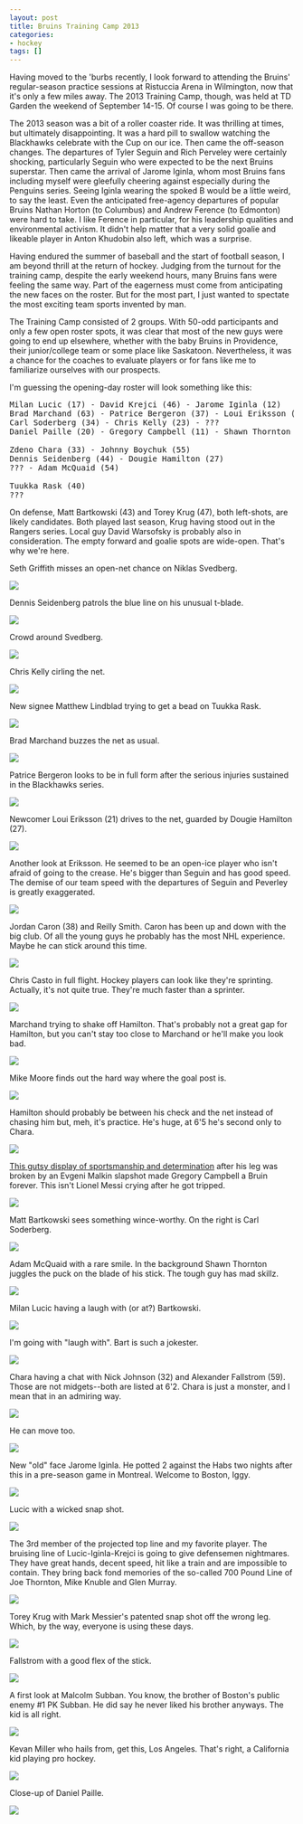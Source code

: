 ```yaml
---
layout: post
title: Bruins Training Camp 2013
categories:
- hockey
tags: []
---
```

Having moved to the 'burbs recently, I look forward to attending the Bruins' regular-season practice sessions at Ristuccia Arena in Wilmington, now that it's only a few miles away.  The 2013 Training Camp, though, was held at TD Garden the weekend of September 14-15. Of course I was going to be there.

The 2013 season was a bit of a roller coaster ride.  It was thrilling at times, but ultimately disappointing. It was a hard pill to swallow watching the Blackhawks celebrate with the Cup on our ice. Then came the off-season changes.  The departures of Tyler Seguin and Rich Perveley were certainly shocking, particularly Seguin who were expected to be the next Bruins superstar. Then came the arrival of Jarome Iginla, whom most Bruins fans including myself were gleefully cheering against especially during the Penguins series.  Seeing Iginla wearing the spoked B would be a little weird, to say the least.  Even the anticipated free-agency departures of popular Bruins Nathan Horton (to Columbus) and Andrew Ference (to Edmonton) were hard to take. I like Ference in particular, for his leadership qualities and environmental activism.  It didn't help matter that a very solid goalie and likeable player in Anton Khudobin also left, which was a surprise.

Having endured the summer of baseball and the start of football season, I am beyond thrill at the return of hockey.  Judging from the turnout for the training camp, despite the early weekend hours, many Bruins fans were feeling the same way.  Part of the eagerness must come from anticipating the new faces on the roster.  But for the most part, I just wanted to spectate the most exciting team sports invented by man.

The Training Camp consisted of 2 groups.  With 50-odd participants and only a few open roster spots, it was clear that most of the new guys were going to end up elsewhere, whether with the baby Bruins in Providence, their junior/college team or some place like Saskatoon.  Nevertheless, it was a chance for the coaches to evaluate players or for fans like me to familiarize ourselves with our prospects.

I'm guessing the opening-day roster will look something like this:
 
<pre>
Milan Lucic (17) - David Krejci (46) - Jarome Iginla (12)
Brad Marchand (63) - Patrice Bergeron (37) - Loui Eriksson (21)
Carl Soderberg (34) - Chris Kelly (23) - ???
Daniel Paille (20) - Gregory Campbell (11) - Shawn Thornton (22)

Zdeno Chara (33) - Johnny Boychuk (55)
Dennis Seidenberg (44) - Dougie Hamilton (27)
??? - Adam McQuaid (54)

Tuukka Rask (40)
???
</pre>

On defense, Matt Bartkowski (43) and Torey Krug (47), both left-shots, are likely candidates.  Both played last season, Krug having stood out in the Rangers series.  Local guy David Warsofsky is probably also in consideration.  The empty forward and goalie spots are wide-open. That's why we're here.

Seth Griffith misses an open-net chance on Niklas Svedberg.

<img src='https://dl.dropboxusercontent.com/u/52804626/bruins-2013/dsc_1460.jpg' />

Dennis Seidenberg patrols the blue line on his unusual t-blade.

<img src='https://dl.dropboxusercontent.com/u/52804626/bruins-2013/dsc_1479.jpg' />

Crowd around Svedberg.

<img src='https://dl.dropboxusercontent.com/u/52804626/bruins-2013/dsc_1533.jpg' />

Chris Kelly cirling the net.

<img src='https://dl.dropboxusercontent.com/u/52804626/bruins-2013/dsc_1535.jpg' />

New signee Matthew Lindblad trying to get a bead on Tuukka Rask.

<img src='https://dl.dropboxusercontent.com/u/52804626/bruins-2013/dsc_1564.jpg' />

Brad Marchand buzzes the net as usual.

<img src='https://dl.dropboxusercontent.com/u/52804626/bruins-2013/dsc_1740.jpg' />

Patrice Bergeron looks to be in full form after the serious injuries sustained in the Blackhawks series.

<img src='https://dl.dropboxusercontent.com/u/52804626/bruins-2013/dsc_1644.jpg' />

Newcomer Loui Eriksson (21) drives to the net, guarded by Dougie Hamilton (27).

<img src='https://dl.dropboxusercontent.com/u/52804626/bruins-2013/dsc_1614.jpg' />

Another look at Eriksson.  He seemed to be an open-ice player who isn't afraid of going to the crease. He's bigger than Seguin and has good speed. The demise of our team speed with the departures of Seguin and Peverley is greatly exaggerated.

<img src='https://dl.dropboxusercontent.com/u/52804626/bruins-2013/dsc_1712.jpg' />

Jordan Caron (38) and Reilly Smith. Caron has been up and down with the big club. Of all the young guys he probably has the most NHL experience. Maybe he can stick around this time.

<img src='https://dl.dropboxusercontent.com/u/52804626/bruins-2013/dsc_1680.jpg' />

Chris Casto in full flight.  Hockey players can look like they're sprinting.  Actually, it's not quite true. They're much faster than a sprinter.

<img src='https://dl.dropboxusercontent.com/u/52804626/bruins-2013/dsc_1716.jpg' />

Marchand trying to shake off Hamilton.  That's probably not a great gap for Hamilton, but you can't stay too close to Marchand or he'll make you look bad.

<img src='https://dl.dropboxusercontent.com/u/52804626/bruins-2013/dsc_1755.jpg' />

Mike Moore finds out the hard way where the goal post is.

<img src='https://dl.dropboxusercontent.com/u/52804626/bruins-2013/dsc_1634.jpg' />

Hamilton should probably be between his check and the net instead of chasing him but, meh, it's practice. He's huge, at 6'5 he's second only to Chara.

<img src='https://dl.dropboxusercontent.com/u/52804626/bruins-2013/dsc_1747.jpg' />

[This gutsy display of sportsmanship and determination](http://www.youtube.com/watch?v=h15m87WsCHQ) after his leg was broken by an Evgeni Malkin slapshot made Gregory Campbell a Bruin forever. This isn't Lionel Messi crying after he got tripped.

<img src='https://dl.dropboxusercontent.com/u/52804626/bruins-2013/dsc_2170.jpg' />

Matt Bartkowski sees something wince-worthy. On the right is Carl Soderberg.

<img src='https://dl.dropboxusercontent.com/u/52804626/bruins-2013/dsc_1845.jpg' />

Adam McQuaid with a rare smile.  In the background Shawn Thornton juggles the puck on the blade of his stick. The tough guy has mad skillz.

<img src='https://dl.dropboxusercontent.com/u/52804626/bruins-2013/dsc_1911.jpg' />

Milan Lucic having a laugh with (or at?) Bartkowski.

<img src='https://dl.dropboxusercontent.com/u/52804626/bruins-2013/dsc_1920.jpg' />

I'm going with "laugh with". Bart is such a jokester.

<img src='https://dl.dropboxusercontent.com/u/52804626/bruins-2013/dsc_1931.jpg' />

Chara having a chat with Nick Johnson (32) and Alexander Fallstrom (59).  Those are not midgets--both are listed at 6'2. Chara is just a monster, and I mean that in an admiring way.

<img src='https://dl.dropboxusercontent.com/u/52804626/bruins-2013/dsc_2023.jpg' />

He can move too.

<img src='https://dl.dropboxusercontent.com/u/52804626/bruins-2013/dsc_2111.jpg' />

New "old" face Jarome Iginla.  He potted 2 against the Habs two nights after this in a pre-season game in Montreal. Welcome to Boston, Iggy.

<img src='https://dl.dropboxusercontent.com/u/52804626/bruins-2013/dsc_2040.jpg' />

Lucic with a wicked snap shot.

<img src='https://dl.dropboxusercontent.com/u/52804626/bruins-2013/dsc_2051.jpg' />

The 3rd member of the projected top line and my favorite player.  The bruising line of Lucic-Iginla-Krejci is going to give defensemen nightmares. They have great hands, decent speed, hit like a train and are impossible to contain.  They bring back fond memories of the so-called 700 Pound Line of Joe Thornton, Mike Knuble and Glen Murray.

<img src='https://dl.dropboxusercontent.com/u/52804626/bruins-2013/dsc_2123.jpg' />

Torey Krug with Mark Messier's patented snap shot off the wrong leg. Which, by the way, everyone is using these days.

<img src='https://dl.dropboxusercontent.com/u/52804626/bruins-2013/dsc_2062.jpg' />

Fallstrom with a good flex of the stick.

<img src='https://dl.dropboxusercontent.com/u/52804626/bruins-2013/dsc_2073.jpg' />

A first look at Malcolm Subban.  You know, the brother of Boston's public enemy #1 PK Subban. He did say he never liked his brother anyways. The kid is all right.

<img src='https://dl.dropboxusercontent.com/u/52804626/bruins-2013/dsc_2100.jpg' />

Kevan Miller who hails from, get this, Los Angeles.  That's right, a California kid playing pro hockey.

<img src='https://dl.dropboxusercontent.com/u/52804626/bruins-2013/dsc_2108.jpg' />

Close-up of Daniel Paille.

<img src='https://dl.dropboxusercontent.com/u/52804626/bruins-2013/dsc_2150.jpg' />










































